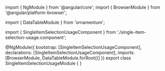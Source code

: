 import { NgModule } from '@angular/core';
import { BrowserModule } from '@angular/platform-browser';
  
import { DataTableModule } from 'ornamentum';
  
import { SingleItemSelectionUsageComponent } from './single-item-selection-usage.component';

@NgModule({
 bootstrap: [SingleItemSelectionUsageComponent],
 declarations: [SingleItemSelectionUsageComponent],
 imports: [BrowserModule, DataTableModule.forRoot()]
})
export class SingleItemSelectionUsageModule {
}
